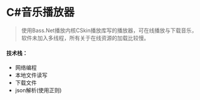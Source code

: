 # C#音乐播放器

> 使用Bass.Net播放内核CSkin播放库写的播放器，可在线播放与下载音乐，软件未加入多线程，所有关于在线资源的加载比较慢。

#### 技术栈：
*  网络编程
*  本地文件读写
*  下载文件
*  json解析(使用正则)
